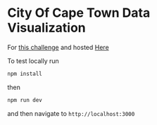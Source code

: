# City Of Cape Town Data Visualization

For [this challenge](https://github.com/bewarren/ds_code_challenge) and hosted [Here](https://data-visualisation-r61m4677q-bewarren.vercel.app)

To test locally run

```bash
npm install
```

then

```bash
npm run dev
```

and then navigate to `http://localhost:3000`
